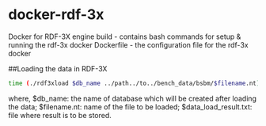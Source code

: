# docker-rdf-3x
Docker for RDF-3X engine
build - contains bash commands for setup & running the rdf-3x docker
Dockerfile - the configuration file for the rdf-3x docker

##Loading the data in RDF-3X
```bash
time (./rdf3xload $db_name ../path../to../bench_data/bsbm/$filename.nt) > /dev/null 2>> $data_load_result.txt
```
where, 
$db_name: the name of database which will be created after loading the data; 
$filename.nt: name of the file to be loaded; 
$data_load_result.txt: file where result is to be stored.

